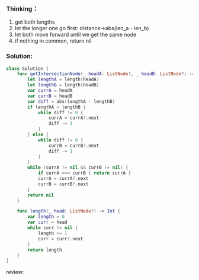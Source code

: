 ### Thinking：
1. get both lengths
2. let the longer one go first: distance->abs(len_a - len_b)
3. let both move forward until we get the same node
4. if nothing in common, return nil

### Solution:

```swift
class Solution {
    func getIntersectionNode(_ headA: ListNode?, _ headB: ListNode?) -> ListNode? {
        let lengthA = length(headA)
        let lengthB = length(headB)
        var currA = headA
        var currB = headB
        var diff = abs(lengthA - lengthB)
        if lengthA > lengthB {
	        while diff != 0 {
		        currA = currA?.next
		        diff -= 1
	        }
        } else {
	        while diff != 0 {
		        currB = currB?.next
		        diff -= 1
	        }
        }
        while (currA != nil && currB != nil) {
	        if currA === currB { return currA }
	        currA = currA?.next
	        currB = currB?.next
        }
        return nil
    }

	func length(_ head: ListNode?) -> Int {
		var length = 0
		var curr = head
		while curr != nil {
			length += 1
			curr = curr?.next
		}
		return length
	}
}
```

review: